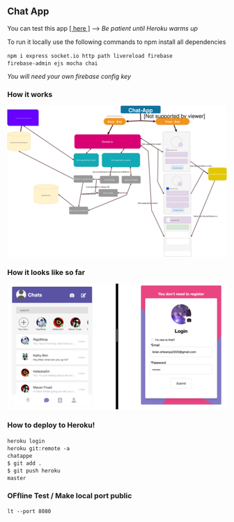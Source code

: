 ## Chat App

You can test this app <a href="https://chatappe.herokuapp.com/">[ here ]</a> --> <i>Be patient until Heroku warms up</i>

To run it locally use the following commands to npm install all dependencies

<code>npm i express socket.io http path livereload firebase firebase-admin ejs mocha chai</code>

<i>You will need your  own firebase config key</i>



### How it works
<img src="Img/howItWorks.svg">


### How it looks like so far
<img src="Img/Chat_app.png">

### How to deploy to Heroku!
<code>heroku login </code><br>
<code>heroku git:remote -a chatappe</code><br>
<code>$ git add .</code><br>
<code>$ git push heroku master</code><br>

### OFfline Test / Make local port public
<code>lt --port 8080</code>